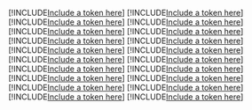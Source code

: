 [!INCLUDE[Include a token here](refs1530161344442/r1.md)]
[!INCLUDE[Include a token here](refs1530161344442/r2.md)]
[!INCLUDE[Include a token here](refs1530161344442/r3.md)]
[!INCLUDE[Include a token here](refs1530161344442/r4.md)]
[!INCLUDE[Include a token here](refs1530161344442/r5.md)]
[!INCLUDE[Include a token here](refs1530161344442/r6.md)]
[!INCLUDE[Include a token here](refs1530161344442/r7.md)]
[!INCLUDE[Include a token here](refs1530161344442/r8.md)]
[!INCLUDE[Include a token here](refs1530161344442/r9.md)]
[!INCLUDE[Include a token here](refs1530161344442/r10.md)]
[!INCLUDE[Include a token here](refs1530161344442/r11.md)]
[!INCLUDE[Include a token here](refs1530161344442/r12.md)]
[!INCLUDE[Include a token here](refs1530161344442/r13.md)]
[!INCLUDE[Include a token here](refs1530161344442/r14.md)]
[!INCLUDE[Include a token here](refs1530161344442/r15.md)]
[!INCLUDE[Include a token here](refs1530161344442/r16.md)]
[!INCLUDE[Include a token here](refs1530161344442/r17.md)]
[!INCLUDE[Include a token here](refs1530161344442/r18.md)]
[!INCLUDE[Include a token here](refs1530161344442/r19.md)]
[!INCLUDE[Include a token here](refs1530161344442/r20.md)]